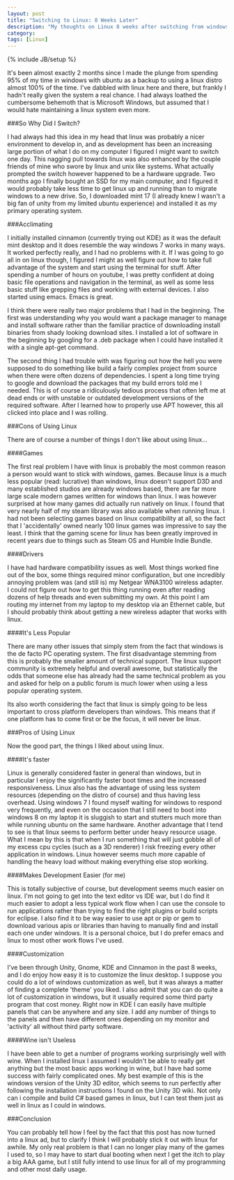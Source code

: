 ```yaml
---
layout: post
title: "Switching to Linux: 8 Weeks Later"
description: "My thoughts on Linux 8 weeks after switching from windows"
category: 
tags: [Linux]
---
```

{% include JB/setup %}

It's been almost exactly 2 months since I made the plunge from spending 95% of my time in windows with ubuntu as a backup to using a linux distro almost 100% of the time. I've dabbled with linux here and there, but frankly I hadn't really given the system a real chance. I had always loathed the cumbersome behemoth that is Microsoft Windows, but assumed that I would hate maintaining a linux system even more. 

###So Why Did I Switch?


I had always had this idea in my head that linux was probably a nicer environment to develop in, and as development has been an increasing large portion of what I do on my computer I figured I might want to switch one day. This nagging pull towards linux was also enhanced by the couple friends of mine who swore by linux and unix like systems. What actually prompted the switch however happened to be a hardware upgrade. Two months ago I finally bought an SSD for my main computer, and I figured it would probably take less time to get linux up and running than to migrate windows to a new drive. So, I downloaded mint 17 (I already knew I wasn't a big fan of unity from my limited ubuntu experience) and installed it as my primary operating system.

###Acclimating

I initially installed cinnamon (currently trying out KDE) as it was the default mint desktop and it does resemble the way windows 7 works in many ways. It worked perfectly really, and I had no problems with it. If I was going to go all in on linux though, I figured I might as well figure out how to take full advantage of the system and start using the terminal for stuff. After spending a number of hours on youtube, I was pretty confident at doing basic file operations and navigation in the terminal, as well as some less basic stuff like grepping files and working with external devices. I also started using emacs. Emacs is great.

I think there were really two major problems that I had in the beginning. The first was understanding why you would want a package manager to manage and install software rather than the familiar practice of downloading install binaries from shady looking download sites. I installed a lot of software in the beginning by googling for a .deb package when I could have installed it with a single apt-get command.

The second thing I had trouble with was figuring out how the hell you were supposed to do something like build a fairly complex project from source when there were often dozens of dependencies. I spent a long time trying to google and download the packages that my build errors told me I needed. This is of course a ridiculously tedious process that often left me at dead ends or with unstable or outdated development versions of the required software. After I learned how to properly use APT however, this all clicked into place and I was rolling.

###Cons of Using Linux

There are of course a number of things I don't like about using linux...

####Games

The first real problem I have with linux is probably the most common reason a person would want to stick with windows, games. Because linux is a much less popular (read: lucrative) than windows, linux doesn't support D3D and many established studios are already windows based, there are far more large scale modern games written for windows than linux. I was however surprised at how many games did actually run natively on linux. I found that very nearly half of my steam library was also available when running linux. I had not been selecting games based on linux compatibility at all, so the fact that I 'accidentally' owned nearly 100 linux games was impressive to say the least. I think that the gaming scene for linux has been greatly improved in  recent years due to things such as Steam OS and Humble Indie Bundle.

####Drivers

I have had hardware compatibility issues as well. Most things worked fine out of the box, some things required minor configuration, but one incredibly annoying problem was (and still is) my Netgear WNA3100 wireless adapter. I could not figure out how to get this thing running even after reading dozens of help threads and even submitting my own. At this point I am routing my internet from my laptop to my desktop via an Ethernet cable, but I should probably think about getting a new wireless adapter that works with linux. 

####It's Less Popular

There are many other issues that simply stem from the fact that windows is the de facto PC operating system. The first disadvantage stemming from this is probably the smaller amount of technical support. The linux support community is extremely helpful and overall awesome, but statistically the odds that someone else has already had the same technical problem as you and asked for help on a public forum is much lower when using a less popular operating system. 

Its also worth considering the fact that linux is simply going to be less important to cross platform developers than windows. This means that if one platform has to come first or be the focus, it will never be linux. 

###Pros of Using Linux

Now the good part, the things I liked about using linux.

####It's faster

Linux is generally considered faster in general than windows, but in particular I enjoy the significantly faster boot times and the increased responsiveness. Linux also has the advantage of using less system resources (depending on the distro of course) and thus having less overhead. Using windows 7 I found myself waiting for windows to respond very frequently, and even on the occasion that I still need to boot into windows 8 on my laptop it is sluggish to start and stutters much more than while running ubuntu on the same hardware. Another advantage that I tend to see is that linux seems to perform better under heavy resource usage. What I mean by this is that when I run something that will just gobble all of my excess cpu cycles (such as a 3D renderer) I risk freezing every other application in windows. Linux however seems much more capable of handling the heavy load without making everything else stop working.

####Makes Development Easier (for me)

This is totally subjective of course, but development seems much easier on linux. I'm not going to get into the text editor vs IDE war, but I do find it much easier to adopt a less typical work flow when I can use the console to run applications rather than trying to find the right plugins or build scripts for eclipse. I also find it to be way easier to use apt or pip or gem to download various apis or libraries than having to manually find and install each one under windows. It is a personal choice, but I do prefer emacs and linux to most other work flows I've used.

####Customization

I've been through Unity, Gnome, KDE and Cinnamon in the past 8 weeks, and I do enjoy how easy it is to customize the linux desktop. I suppose you could do a lot of windows customization as well, but it was always a matter of finding a complete 'theme' you liked. I also admit that you can do quite a lot of customization in windows, but it usually required some third party program that cost money. Right now in KDE I can easily have multiple panels that can be anywhere and any size. I add any number of things to the panels and then have different ones depending on my monitor and 'activity' all without third party software.

####Wine isn't Useless

I have been able to get a number of programs working surprisingly well with wine. When I installed linux I assumed I wouldn't be able to really get anything but the most basic apps working in wine, but I have had some success with fairly complicated ones. My best example of this is the windows version of the Unity 3D editor, which seems to run perfectly after following the installation instructions I found on the Unity 3D wiki. Not only can i compile and build C# based games in linux, but I can test them just as well in linux as I could in windows.

###Conclusion

You can probably tell how I feel by the fact that this post has now turned into a linux ad, but to clarify I think I will probably stick it out with linux for awhile. My only real problem is that I can no longer play many of the games I used to, so I may have to start dual booting when next I get the itch to play a big AAA game, but I still fully intend to use linux for all of my programming and other most daily usage.